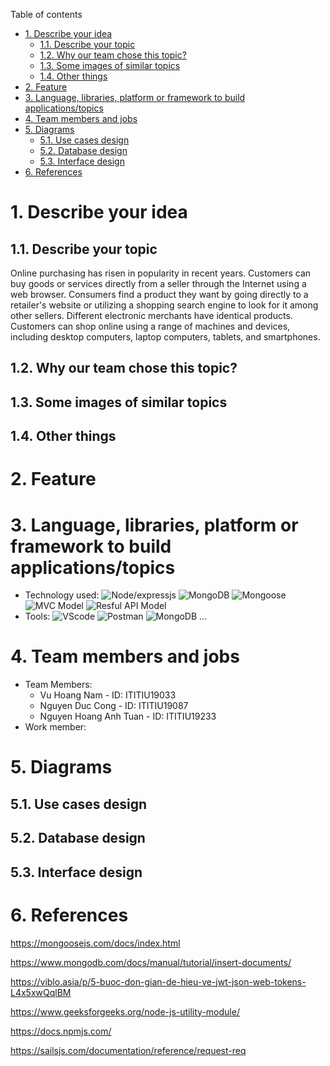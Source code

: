 Table of contents

- [1. Describe your idea](#1-describe-your-idea)
  - [1.1. Describe your topic](#11-describe-your-topic)
  - [1.2. Why our team chose this topic?](#12-why-our-team-chose-this-topic)
  - [1.3. Some images of similar topics](#13-some-images-of-similar-topics)
  - [1.4. Other things](#14-other-things)
- [2. Feature](#2-feature)
- [3. Language, libraries, platform or framework to build applications/topics](#3-language-libraries-platform-or-framework-to-build-applicationstopics)
- [4. Team members and jobs](#4-team-members-and-jobs)
- [5. Diagrams](#5-diagrams)
  - [5.1. Use cases design](#51-use-cases-design)
  - [5.2. Database design](#52-database-design)
  - [5.3. Interface design](#53-interface-design)
- [6. References](#6-references)
# 1. Describe your idea

## 1.1. Describe your topic

Online purchasing has risen in popularity in recent years. Customers can buy goods or services directly from a seller through the Internet using a web browser. Consumers find a product they want by going directly to a retailer's website or utilizing a shopping search engine to look for it among other sellers. Different electronic merchants have identical products. Customers can shop online using a range of machines and devices, including desktop computers, laptop computers, tablets, and smartphones.

## 1.2. Why our team chose this topic?

## 1.3. Some images of similar topics

## 1.4. Other things
# 2. Feature
# 3. Language, libraries, platform or framework to build applications/topics
- Technology used: 
  ![Node/expressjs](https://img.shields.io/badge/Node/expressjs-43853D.svg?style=flat-square&logo=node.js&logoColor=white)
  ![MongoDB](https://img.shields.io/badge/MongoDB-4ea94b.svg?style=flat-square&logo=MongoDB&logoColor=white&color=red)
  ![Mongoose](https://img.shields.io/badge/Mongoose-4ea94b.svg?style=flat-square&logo=&logoColor=white&color=yellow)
  ![MVC Model](https://img.shields.io/badge/MVC%20Model-4ea94b.svg?style=flat-square&logo=&logoColor=white&color=blueviolet)
  ![Resful API Model](https://img.shields.io/badge/Resful%20API%20Model-4ea94b.svg?style=flat-square&logo=&logoColor=white&color=orange)
- Tools: 
  ![VScode](https://img.shields.io/badge/VScode-43853D.svg?style=flat-square&logo=VisualStudioCode&logoColor=white&color=blue)
  ![Postman](https://img.shields.io/badge/Postman-43853D.svg?style=flat-square&logo=Postman&logoColor=white)
  ![MongoDB](https://img.shields.io/badge/MongoDB-4ea94b.svg?style=flat-square&logo=MongoDB&logoColor=white&color=red)
  ...
# 4. Team members and jobs
- Team Members:
  - Vu Hoang Nam - ID: ITITIU19033
  - Nguyen Duc Cong - ID: ITITIU19087   
  - Nguyen Hoang Anh Tuan - ID: ITITIU19233
- Work member:  

# 5. Diagrams

## 5.1. Use cases design

## 5.2. Database design

## 5.3. Interface design

# 6. References

https://mongoosejs.com/docs/index.html

https://www.mongodb.com/docs/manual/tutorial/insert-documents/

https://viblo.asia/p/5-buoc-don-gian-de-hieu-ve-jwt-json-web-tokens-L4x5xwQqlBM

https://www.geeksforgeeks.org/node-js-utility-module/

https://docs.npmjs.com/

https://sailsjs.com/documentation/reference/request-req
